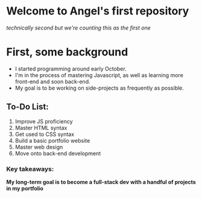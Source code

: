 Welcome to Angel's first repository
====================================
*technically second but we're counting this as the first one*

# First, some background
- I started programming around early October.
- I'm in the process of mastering Javascript, as well as learning more front-end and soon back-end.
- My goal is to be working on side-projects as frequently as possible.

## To-Do List:
1. Improve JS proficiency
2. Master HTML syntax
3. Get used to CSS syntax
4. Build a basic portfolio website
5. Master web design
6. Move onto back-end development

### Key takeaways:
**My long-term goal is to become a full-stack dev with a handful of projects in my portfolio**